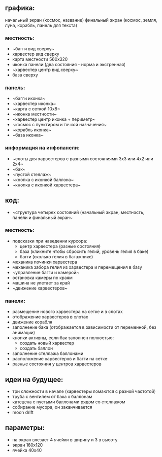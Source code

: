 ## графика:
начальный экран (космос, название)
финальный экран (космос, земля, луна, корабль, панель для текста)
### местность:
- ~багги вид сверху~
- харвестер вид сверху
- карта местности 560х320
- иконка панели (два состояния - норма и экстренная)
- ~харвестер центр вид сверху~
- база сверху
### панель:
- ~багги иконка~
- ~харвестер иконка~
- ~карта с сеткой 10х8~
- ~иконка местности~
- ~харвестер центр иконка + периметр~
- ~космос с пунктиром и точкой назначения~
- ~корабль иконка~
- ~база иконка~

### информация на инфопанели:
- ~слоты для харвестеров с разными состояниями 3х3 или 4х2 или 2х4~
- ~бак~
- ~пустой стеллаж~
- ~кнопка с иконкой баллона~
- ~кнопка с иконкой харвестера~

## код:
- ~структура четырех состояний (начальный экран, местность, панели и финальный экран~

### местность:
- подсказки при наведении курсора:
  - центр харвестера (разные состояния)
  - база (кликните чтобы сбросить гелий, уровень гелия в баке)
  - багги (сколько гелия в багажнике)
- механика починки харвестера
- механика забора гелия из харвестера и перемещения в базу
- ~управление багги и камерой~
- остановка камеры по краям
- машина не улетает за край
- ~движение харвестеров~

### панели:
- размещение нового харвестера на сетке и в слотах
- отображение харвестеров в слотах
- движение корабля
- заполнение бака (отображается в зависимости от переменной, без анимации)
- кнопки активны, если бак заполнен полностью:
  - создать новый харвестер
  - создать баллон
- заполнение стеллажа баллонами
- расположение харвестеров и багги на сетке
- разные состояния у центров харвестеров

## идеи на будущее:
- три сложности в начале (харвестеры ломаются с разной частотой)
- труба с вентилем от бака к баллонам
- катсцена с пустыми баллонами рядом со стеллажом
- собирание мусора, он заканчивается
- moon drift

## параметры:
- на экран влезает 4 ячейки в ширину и 3 в высоту
- экран 160х120
- ячейка 40х40
